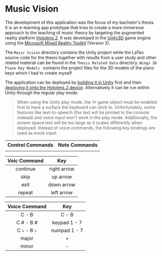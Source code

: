 # Music Vision
The development of this application was the focus of my bachelor's thesis. It is an e-learning app prototype that tries to create a more immersive approach to the teaching of music theory by targeting the augmented reality platform [Hololens 2][H2]. It was developed in the [Unity3D][Unity] game engine using the [Microsoft Mixed Reality Toolkit][MRTK] (Version 2).

The `Music Vision` directory contains the Unity project while the LaTex source code for the thesis together with results from a user study and other related material can be found in the `Thesis Related Data` directory. `Wings 3D Piano Key Models ` contains the project files for the 3D models of the piano keys which I had to create myself.

The application can be deployed by [building it in Unity][UDeploy] first and then [deploying it onto the Hololens 2 device][VSDeploy]. Alternatively it can be run within Unity through the regular play mode.
> When using the Unity play mode, the `TP` game object must be enabled first to have a surface the keyboard can stick to. Unfortunately, some features like text-to-speech (the text will be printed to the console instead) and voice input won't work in the play mode. Additionally, the screen space text will be too large as it scales differently when deployed. Instead of voice commands, the following key bindings are used as mock input:

<table>
<tr><th> Control Commands </th><th> Note Commands </th></tr>
<tr><td> </table>

Voic Command | Key              
:---: | :---:
continue | right arrow
skip | up arrow
exit | down arrow
repeat | left arrow

</td><td>

Voice Command | Key              
:---: | :---:
C - B | C - B
C # - B # | keypad 1 - 7
C ♭ - B ♭ | numpad 1 - 7
major | +
minor | -

</td></tr> </table>



[H2]: <https://www.microsoft.com/en-us/hololens>
[Unity]: <https://unity.com/>
[MRTK]: <https://docs.microsoft.com/en-us/windows/mixed-reality/mrtk-unity/mrtk2>
[UDeploy]: <https://learn.microsoft.com/en-us/windows/mixed-reality/develop/unity/build-and-deploy-to-hololens>
[VSDeploy]: <https://learn.microsoft.com/en-us/windows/mixed-reality/develop/advanced-concepts/using-visual-studio>